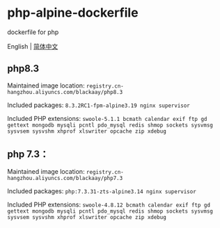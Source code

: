 # php-alpine-dockerfile
dockerfile for php

English | [简体中文](README_zh-CN.md)

## php8.3
Maintained image location: 
`registry.cn-hangzhou.aliyuncs.com/blackaay/php8.3`

Included packages:
`8.3.2RC1-fpm-alpine3.19 nginx supervisor`

Included PHP extensions:
`swoole-5.1.1 bcmath calendar exif ftp gd gettext mongodb mysqli pcntl pdo_mysql redis shmop sockets sysvmsg sysvsem sysvshm xhprof xlswriter opcache zip xdebug`

## php 7.3：

Maintained image location:
`registry.cn-hangzhou.aliyuncs.com/blackaay/php7.3`

Included packages:
`php:7.3.31-zts-alpine3.14 nginx supervisor `

Included PHP extensions:
`swoole-4.8.12 bcmath calendar exif ftp gd gettext mongodb mysqli pcntl pdo_mysql redis shmop sockets sysvmsg sysvsem sysvshm xhprof xlswriter opcache zip xdebug`
